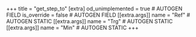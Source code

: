+++
title = "get_step_to"
[extra]
od_unimplemented = true # AUTOGEN FIELD
is_override = false # AUTOGEN FIELD
[[extra.args]]
name = "Ref" # AUTOGEN STATIC
[[extra.args]]
name = "Trg" # AUTOGEN STATIC
[[extra.args]]
name = "Min" # AUTOGEN STATIC
+++